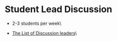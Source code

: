

# Student Lead Discussion

- 2-3 students per week\

- [The List of Discussion leaders](https://docs.google.com/spreadsheets/d/1FC0z9qjIpBy8YaNGpQIILq5qmPH-sUG7Z5Guegg9lQ8/edit?usp=sharing)\



